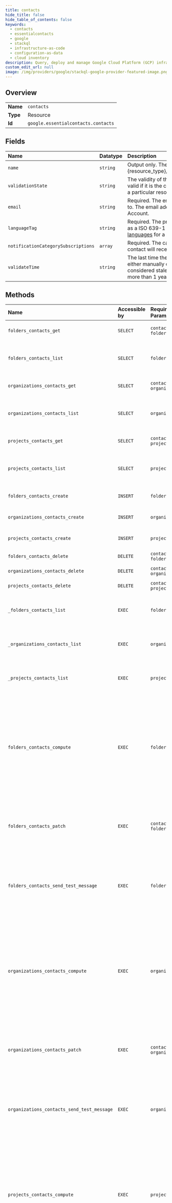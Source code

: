 ```yaml
---
title: contacts
hide_title: false
hide_table_of_contents: false
keywords:
  - contacts
  - essentialcontacts
  - google    
  - stackql
  - infrastructure-as-code
  - configuration-as-data
  - cloud inventory
description: Query, deploy and manage Google Cloud Platform (GCP) infrastructure and resources using SQL
custom_edit_url: null
image: /img/providers/google/stackql-google-provider-featured-image.png
---
```

  
    

## Overview
<table><tbody>
<tr><td><b>Name</b></td><td><code>contacts</code></td></tr>
<tr><td><b>Type</b></td><td>Resource</td></tr>
<tr><td><b>Id</b></td><td><code>google.essentialcontacts.contacts</code></td></tr>
</tbody></table>

## Fields
| Name | Datatype | Description |
|:-----|:---------|:------------|
| `name` | `string` | Output only. The identifier for the contact. Format: &#123;resource_type&#125;/&#123;resource_id&#125;/contacts/&#123;contact_id&#125; |
| `validationState` | `string` | The validity of the contact. A contact is considered valid if it is the correct recipient for notifications for a particular resource. |
| `email` | `string` | Required. The email address to send notifications to. The email address does not need to be a Google Account. |
| `languageTag` | `string` | Required. The preferred language for notifications, as a ISO 639-1 language code. See [Supported languages](https://cloud.google.com/resource-manager/docs/managing-notification-contacts#supported-languages) for a list of supported languages. |
| `notificationCategorySubscriptions` | `array` | Required. The categories of notifications that the contact will receive communications for. |
| `validateTime` | `string` | The last time the validation_state was updated, either manually or automatically. A contact is considered stale if its validation state was updated more than 1 year ago. |
## Methods
| Name | Accessible by | Required Params | Description |
|:-----|:--------------|:----------------|:------------|
| `folders_contacts_get` | `SELECT` | `contactsId, foldersId` | Gets a single contact. |
| `folders_contacts_list` | `SELECT` | `foldersId` | Lists the contacts that have been set on a resource. |
| `organizations_contacts_get` | `SELECT` | `contactsId, organizationsId` | Gets a single contact. |
| `organizations_contacts_list` | `SELECT` | `organizationsId` | Lists the contacts that have been set on a resource. |
| `projects_contacts_get` | `SELECT` | `contactsId, projectsId` | Gets a single contact. |
| `projects_contacts_list` | `SELECT` | `projectsId` | Lists the contacts that have been set on a resource. |
| `folders_contacts_create` | `INSERT` | `foldersId` | Adds a new contact for a resource. |
| `organizations_contacts_create` | `INSERT` | `organizationsId` | Adds a new contact for a resource. |
| `projects_contacts_create` | `INSERT` | `projectsId` | Adds a new contact for a resource. |
| `folders_contacts_delete` | `DELETE` | `contactsId, foldersId` | Deletes a contact. |
| `organizations_contacts_delete` | `DELETE` | `contactsId, organizationsId` | Deletes a contact. |
| `projects_contacts_delete` | `DELETE` | `contactsId, projectsId` | Deletes a contact. |
| `_folders_contacts_list` | `EXEC` | `foldersId` | Lists the contacts that have been set on a resource. |
| `_organizations_contacts_list` | `EXEC` | `organizationsId` | Lists the contacts that have been set on a resource. |
| `_projects_contacts_list` | `EXEC` | `projectsId` | Lists the contacts that have been set on a resource. |
| `folders_contacts_compute` | `EXEC` | `foldersId` | Lists all contacts for the resource that are subscribed to the specified notification categories, including contacts inherited from any parent resources. |
| `folders_contacts_patch` | `EXEC` | `contactsId, foldersId` | Updates a contact. Note: A contact's email address cannot be changed. |
| `folders_contacts_send_test_message` | `EXEC` | `foldersId` | Allows a contact admin to send a test message to contact to verify that it has been configured correctly. |
| `organizations_contacts_compute` | `EXEC` | `organizationsId` | Lists all contacts for the resource that are subscribed to the specified notification categories, including contacts inherited from any parent resources. |
| `organizations_contacts_patch` | `EXEC` | `contactsId, organizationsId` | Updates a contact. Note: A contact's email address cannot be changed. |
| `organizations_contacts_send_test_message` | `EXEC` | `organizationsId` | Allows a contact admin to send a test message to contact to verify that it has been configured correctly. |
| `projects_contacts_compute` | `EXEC` | `projectsId` | Lists all contacts for the resource that are subscribed to the specified notification categories, including contacts inherited from any parent resources. |
| `projects_contacts_patch` | `EXEC` | `contactsId, projectsId` | Updates a contact. Note: A contact's email address cannot be changed. |
| `projects_contacts_send_test_message` | `EXEC` | `projectsId` | Allows a contact admin to send a test message to contact to verify that it has been configured correctly. |
